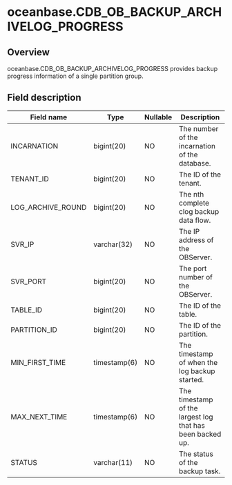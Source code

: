 oceanbase.CDB_OB_BACKUP_ARCHIVELOG_PROGRESS 
================================================================



Overview 
-----------------

oceanbase.CDB_OB_BACKUP_ARCHIVELOG_PROGRESS provides backup progress information of a single partition group. 

Field description 
--------------------------



|  **Field name**   |   **Type**   | **Nullable** |                      **Description**                      |
|-------------------|--------------|--------------|-----------------------------------------------------------|
| INCARNATION       | bigint(20)   | NO           | The number of the incarnation of the database.            |
| TENANT_ID         | bigint(20)   | NO           | The ID of the tenant.                                     |
| LOG_ARCHIVE_ROUND | bigint(20)   | NO           | The nth complete clog backup data flow.                   |
| SVR_IP            | varchar(32)  | NO           | The IP address of the OBServer.                           |
| SVR_PORT          | bigint(20)   | NO           | The port number of the OBServer.                          |
| TABLE_ID          | bigint(20)   | NO           | The ID of the table.                                      |
| PARTITION_ID      | bigint(20)   | NO           | The ID of the partition.                                  |
| MIN_FIRST_TIME    | timestamp(6) | NO           | The timestamp of when the log backup started.             |
| MAX_NEXT_TIME     | timestamp(6) | NO           | The timestamp of the largest log that has been backed up. |
| STATUS            | varchar(11)  | NO           | The status of the backup task.                            |



